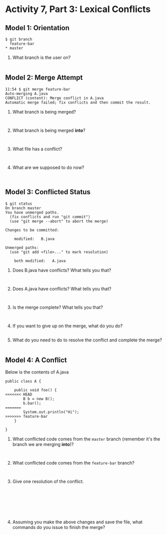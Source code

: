 # Activity 7, Part 3: Lexical Conflicts

## Model 1: Orientation

```
$ git branch
  feature-bar
* master
```

1. What branch is the user on?

    ```

    ```


## Model 2: Merge Attempt

```
11:54 $ git merge feature-bar
Auto-merging A.java
CONFLICT (content): Merge conflict in A.java
Automatic merge failed; fix conflicts and then commit the result.
```

1. What branch is being merged?

    ```


    ```

2. What branch is being merged **into**?

    ```


    ```

3. What file has a conflict?

    ```


    ```

4. What are we supposed to do now?

    ```


    ```

## Model 3: Conflicted Status

```
$ git status
On branch master
You have unmerged paths.
  (fix conflicts and run "git commit")
  (use "git merge --abort" to abort the merge)

Changes to be committed:

	modified:   B.java

Unmerged paths:
  (use "git add <file>..." to mark resolution)

	both modified:   A.java
```

1. Does B.java have conflicts? What tells you that?

    ```


    ```

2. Does A.java have conflicts? What tells you that?

    ```


    ```

3. Is the merge complete? What tells you that?

    ```


    ```

4. If you want to give up on the merge, what do you do?

    ```

    ```

5. What do you need to do to resolve the conflict and complete the merge?

    ```

    ```

## Model 4: A Conflict

Below is the contents of A.java

```
public class A {

	public void foo() {
<<<<<<< HEAD
		B b = new B();
		b.bar();
=======
		System.out.println("Hi");
>>>>>>> feature-bar
	}

}
```

1. What conflicted code comes from the `master` branch (remember it's the branch we are merging **into**)?

    ```


    ```

2. What conflicted code comes from the `feature-bar` branch?

    ```


    ```

3. Give one resolution of the conflict.

    ```







    ```

4. Assuming you make the above changes and save the file, what commands do you issue to finish the merge?

    ```



    ```
